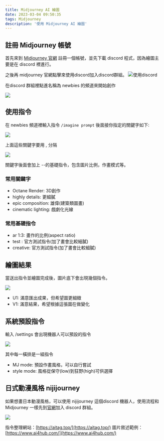```yaml
---
title: Midjourney AI 繪圖
date: 2023-03-04 09:50:35
tags: Midjourney
description: '使用 Midjourney AI 繪圖'
---
```


## 註冊 Midjourney 帳號

首先來到 [Midjourney 官網](https://www.midjourney.com/home/?callbackUrl=%2Fapp%2F) 註冊一個帳號，並先下載
discord 程式，因為繪圖主要是在 discord 裡進行。

之後再 midjourney 官網點擊來使用discord加入discord群組。 ![使用discord](https://cdn-images-1.medium.com/max/1100/1*sapDYz4NYUiXSqsSToLbSQ.png) 

在discord 群組裡點進名稱為 newbies 的頻道來開始創作

![](https://cdn-images-1.medium.com/max/1100/1*qMNptQLH2Rs-mD_hM4dJ2A.png)

## 使用指令

在 newbies 頻道裡輸入指令 `/imagine prompt` 後面接你指定的關鍵字如下:

![](https://cdn-images-1.medium.com/max/1100/1*7Q_fJgw-T4cxrIRnXcuSyw.png)

上面這些關鍵字要用 , 分隔

![](https://cdn-images-1.medium.com/max/1100/1*RcQN-NcORTiS4-zFWqmEOA.png)

關鍵字後面會加上 --的基礎指令，包含圖片比例，作畫模式等。


### 常用關鍵字

- Octane Render: 3D創作
- highly details: 更細膩
- epic composition: 雄偉(建築類圖畫)
- cinematic lighting: 戲劇化光線


### 常用基礎指令

- ar 1:3: 畫作的比例(aspect ratio)
- test : 官方測試指令(加了畫會比較細膩)
- creative: 官方測試指令(加了畫會比較細膩)

## 繪圖結果

當送出指令並繪圖完成後，圖片底下會出現幾個指令。

![](blob:https://medium.com/ed7312e1-7828-448d-9c15-4ac2a00fc7a9)

- U1: 滿意匯出成果，但希望圖更細緻
- V1: 滿意結果，希望根據這張圖在做變化

## 系統預設指令

輸入 /settings 會出現機器人可以預設的指令

![](https://cdn-images-1.medium.com/max/1100/1*JQQXLA_5y00gYkJnvn9nqA.png)

其中每一橫排是一組指令

- MJ mode: 預設作畫風格，可以自行嘗試
- style mode: 風格從保守(low)到狂野(high)可供選擇

## 日式動漫風格 nijijourney

如果想畫日本動漫風格，可以使用 nijijourney 這個discord 機器人，使用流程和 Midjourney 一樣先到[官網](https://discord.com/invite/nijijourney)加入 discord 群組。

![](https://cdn-images-1.medium.com/max/1100/1*RnjsIo8mbfwacn3oAzMPTw.png)

指令整理網站：[https://aitag.top/](https://aitag.top/)
圖片敘述範例：[https://www.ai4hub.com/](https://www.ai4hub.com/)




